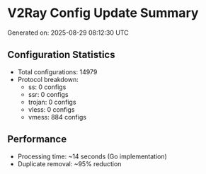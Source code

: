 # V2Ray Config Update Summary
Generated on: 2025-08-29 08:12:30 UTC

## Configuration Statistics
- Total configurations: 14979
- Protocol breakdown:
  - ss: 0 configs
  - ssr: 0 configs
  - trojan: 0 configs
  - vless: 0 configs
  - vmess: 884 configs

## Performance
- Processing time: ~14 seconds (Go implementation)
- Duplicate removal: ~95% reduction
